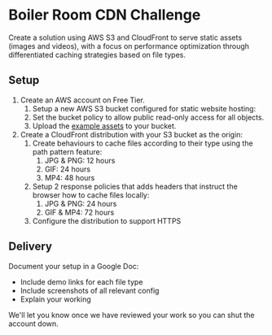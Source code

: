 # Boiler Room CDN Challenge

Create a solution using AWS S3 and CloudFront to serve static assets (images and videos), with a focus on performance optimization through differentiated caching strategies based on file types.

## Setup

1. Create an AWS account on Free Tier.
	1. Setup a new AWS S3 bucket configured for static website hosting:
	2. Set the bucket policy to allow public read-only access for all objects.
	3. Upload the [example assets](/assets) to your bucket.
2. Create a CloudFront distribution with your S3 bucket as the origin:
	1. Create behaviours to cache files according to their type using the path pattern feature:
		1. JPG & PNG: 12 hours
		2. GIF: 24 hours
		3. MP4: 48 hours
	2. Setup 2 response policies that adds headers that instruct the browser how to cache files locally:
		1. JPG & PNG: 24 hours
		2. GIF & MP4: 72 hours
	3. Configure the distribution to support HTTPS

## Delivery
Document your setup in a Google Doc:

- Include demo links for each file type
- Include screenshots of all relevant config
- Explain your working

We'll let you know once we have reviewed your work so you can shut the account down.
